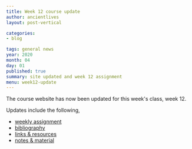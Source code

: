 ```yaml
---
title: Week 12 course update
author: ancientlives
layout: post-vertical

categories:
- blog

tags: general news
year: 2020
month: 04
day: 01
published: true
summary: site updated and week 12 assignment
menu: week12-update
---
```


The course website has now been updated for this week's class, week 12.

Updates include the following,

* [weekly assignment](/weekly_assignment)
* [bibliography](/bibliography)
* [links & resources](/links)
* [notes & material](/notes)
